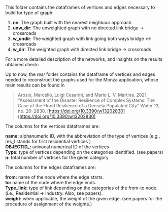 This folder contains the dataframes of vertices and edges necessary to build for type of graph:

1. __nn__: The graph built with the nearest neighbour approach
2. __unw_dir__: The unweighted graph with no directed link bridge -> crossroads
3. __w_undir__: The weighted graph with link going both ways bridge <-> crossroads
4. __w_dir__: The weighted graph with directed link bridge -> crossroads

For a more detailed description of the networks, and insights on the results obtained check:

Up to now, the _res/_ folder contains the dataframe of vertices and edges needed to reconstruct the graphs used for the Monza application, whose main results can be found in 
> Arosio, Marcello, Luigi Cesarini, and Mario L. V. Martina. 2021. "Assessment of the Disaster Resilience of Complex Systems: The Case of the Flood Resilience of a Densely Populated City" Water 13, no. 20: 2830. [https://doi.org/10.3390/w13202830](https://doi.org/10.3390/w13202830)


The columns for the vertices dataframes are:

**name:** alphanumeric ID, with the abbreviation of the type of vertices (e.g., res_1 stands for first  residential vertices )  
**OBJECTID_:** univocal numerical ID of the vertices  
**Type:** type of vertices depending on the categories identified. (see papers)   
**n:** total number of vertices for the given category  

The columns for the edges dataframes are:

**from:** name of the node where the edge starts.  
**to:** name of the node where the edge ends.   
**Type_link:** type of link depending on the categories of the from-to node. (i.e., Residential -> Industry. Also, see papers).     
**weight:** when applicable, the weight of the given edge. (see papers for the procedure of assignment of the weights.)

